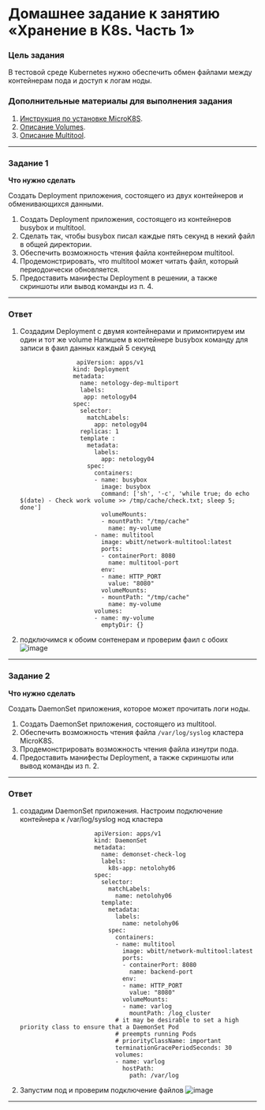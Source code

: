 # Домашнее задание к занятию «Хранение в K8s. Часть 1»

### Цель задания

В тестовой среде Kubernetes нужно обеспечить обмен файлами между контейнерам пода и доступ к логам ноды.

### Дополнительные материалы для выполнения задания

1. [Инструкция по установке MicroK8S](https://microk8s.io/docs/getting-started).
2. [Описание Volumes](https://kubernetes.io/docs/concepts/storage/volumes/).
3. [Описание Multitool](https://github.com/wbitt/Network-MultiTool).

------

### Задание 1 

**Что нужно сделать**

Создать Deployment приложения, состоящего из двух контейнеров и обменивающихся данными.

1. Создать Deployment приложения, состоящего из контейнеров busybox и multitool.
2. Сделать так, чтобы busybox писал каждые пять секунд в некий файл в общей директории.
3. Обеспечить возможность чтения файла контейнером multitool.
4. Продемонстрировать, что multitool может читать файл, который периодоически обновляется.
5. Предоставить манифесты Deployment в решении, а также скриншоты или вывод команды из п. 4.

------
### Ответ
1. Создадим Deployment с двумя контейнерами и примонтируем им один и тот же volume
   Напишем в контейнере busybox команду для записи в фаил данных каждый 5 секунд

                       apiVersion: apps/v1
                      kind: Deployment
                      metadata:
                        name: netology-dep-multiport
                        labels:
                         app: netology04
                      spec:
                        selector:
                          matchLabels:
                            app: netology04
                        replicas: 1
                        template :
                          metadata:
                            labels:
                              app: netology04
                          spec:
                            containers:
                            - name: busybox
                              image: busybox
                              command: ['sh', '-c', 'while true; do echo $(date) - Check work volume >> /tmp/cache/check.txt; sleep 5; done']
                              volumeMounts:
                              - mountPath: "/tmp/cache"
                                name: my-volume
                            - name: multitool
                              image: wbitt/network-multitool:latest
                              ports:
                              - containerPort: 8080
                                name: multitool-port 
                              env:
                              - name: HTTP_PORT
                                value: "8080"
                              volumeMounts:
                              - mountPath: "/tmp/cache"
                                name: my-volume
                            volumes:
                            - name: my-volume
                              emptyDir: {}

2. подключимся к обоим сонтенерам и проверим фаил с обоих
![image](https://github.com/user-attachments/assets/4c0ee283-2540-488a-945e-7bb37f075c3b)
 

------

### Задание 2

**Что нужно сделать**

Создать DaemonSet приложения, которое может прочитать логи ноды.

1. Создать DaemonSet приложения, состоящего из multitool.
2. Обеспечить возможность чтения файла `/var/log/syslog` кластера MicroK8S.
3. Продемонстрировать возможность чтения файла изнутри пода.
4. Предоставить манифесты Deployment, а также скриншоты или вывод команды из п. 2.

------
### Ответ
1. создадим DaemonSet приложения.
   Настроим подключение контейнера к /var/log/syslog нод кластера

                            apiVersion: apps/v1
                            kind: DaemonSet
                            metadata:
                              name: demonset-check-log
                              labels:
                                k8s-app: netolohy06
                            spec:
                              selector:
                                matchLabels:
                                  name: netolohy06
                              template:
                                metadata:
                                  labels:
                                    name: netolohy06
                                spec:
                                  containers:
                                  - name: multitool
                                    image: wbitt/network-multitool:latest
                                    ports:
                                    - containerPort: 8080
                                      name: backend-port 
                                    env:
                                    - name: HTTP_PORT
                                      value: "8080"
                                    volumeMounts:
                                    - name: varlog
                                      mountPath: /log_cluster
                                  # it may be desirable to set a high priority class to ensure that a DaemonSet Pod
                                  # preempts running Pods
                                  # priorityClassName: important
                                  terminationGracePeriodSeconds: 30
                                  volumes:
                                  - name: varlog
                                    hostPath:
                                      path: /var/log
   
3. Запустим под и проверим подключение файлов
   ![image](https://github.com/user-attachments/assets/455232b1-a9e0-48ec-bba8-e3155de0e0e9)

------

